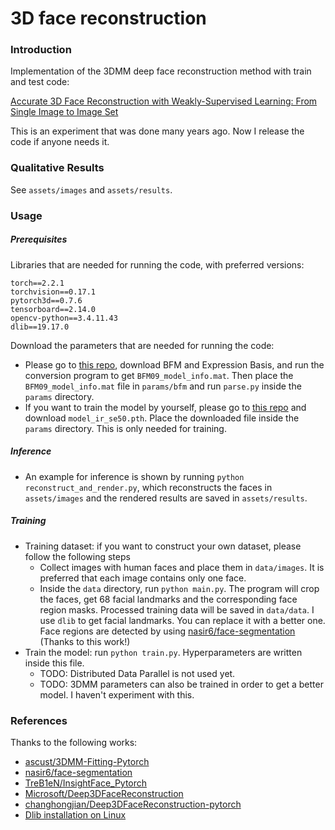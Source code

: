 # 3D face reconstruction

### Introduction

Implementation of the 3DMM deep face reconstruction method with train and test code:

[Accurate 3D Face Reconstruction with Weakly-Supervised Learning: From Single Image to Image Set](https://arxiv.org/abs/1903.08527)

This is an experiment that was done many years ago. Now I release the code if anyone needs it.

### Qualitative Results

See `assets/images` and `assets/results`.

### Usage

##### Prerequisites

Libraries that are needed for running the code, with preferred versions:

```commandline
torch==2.2.1
torchvision==0.17.1
pytorch3d==0.7.6
tensorboard==2.14.0
opencv-python==3.4.11.43
dlib==19.17.0
```

Download the parameters that are needed for running the code:

* Please go to [this repo](https://github.com/ascust/3DMM-Fitting-Pytorch), download BFM and Expression Basis, and run the conversion program to get `BFM09_model_info.mat`. Then place the `BFM09_model_info.mat` file in `params/bfm` and run `parse.py` inside the `params` directory.
* If you want to train the model by yourself, please go to [this repo](https://github.com/TreB1eN/InsightFace_Pytorch) and download `model_ir_se50.pth`. Place the downloaded file inside the `params` directory. This is only needed for training.

##### Inference

* An example for inference is shown by running `python reconstruct_and_render.py`, which reconstructs the faces in `assets/images` and the rendered results are saved in `assets/results`.

##### Training

* Training dataset: if you want to construct your own dataset, please follow the following steps
  * Collect images with human faces and place them in `data/images`. It is preferred that each image contains only one face.
  * Inside the `data` directory, run `python main.py`. The program will crop the faces, get 68 facial landmarks and the corresponding face region masks. Processed training data will be saved in `data/data`. I use `dlib` to get facial landmarks. You can replace it with a better one. Face regions are detected by using [nasir6/face-segmentation](https://github.com/nasir6/face-segmentation) (Thanks to this work!)
* Train the model: run `python train.py`. Hyperparameters are written inside this file. 
  * TODO: Distributed Data Parallel is not used yet. 
  * TODO: 3DMM parameters can also be trained in order to get a better model. I haven't experiment with this. 

### References
Thanks to the following works:
* [ascust/3DMM-Fitting-Pytorch](https://github.com/ascust/3DMM-Fitting-Pytorch)
* [nasir6/face-segmentation](https://github.com/nasir6/face-segmentation)
* [TreB1eN/InsightFace_Pytorch](https://github.com/TreB1eN/InsightFace_Pytorch)
* [Microsoft/Deep3DFaceReconstruction](https://github.com/Microsoft/Deep3DFaceReconstruction)
* [changhongjian/Deep3DFaceReconstruction-pytorch](https://github.com/changhongjian/Deep3DFaceReconstruction-pytorch)
* [Dlib installation on Linux](https://stackoverflow.com/questions/41912372/dlib-installation-on-windows-10)
